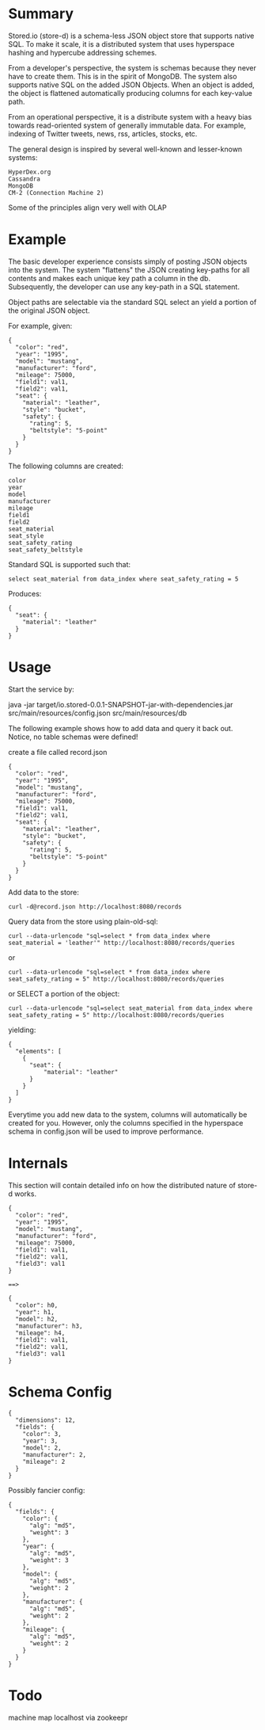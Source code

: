 Summary
=======

Stored.io (store-d) is a schema-less JSON object store that supports native SQL.
To make it scale, it is a distributed system that uses hyperspace hashing and hypercube addressing schemes.

From a developer's perspective, the system is schemas because they never have to create them.  This is in the spirit of MongoDB.
The system also supports native SQL on the added JSON Objects.
When an object is added, the object is flattened automatically producing columns for each key-value path.

From an operational perspective, it is a distribute system with a heavy bias towards read-oriented system of generally immutable data.
For example, indexing of Twitter tweets, news, rss, articles, stocks, etc.

The general design is inspired by several well-known and lesser-known systems:

    HyperDex.org
    Cassandra
    MongoDB
    CM-2 (Connection Machine 2)

Some of the principles align very well with OLAP

Example
=======

The basic developer experience consists simply of posting JSON objects into the system.
The system "flattens" the JSON creating key-paths for all contents and makes each unique key path a column in the db.
Subsequently, the developer can use any key-path in a SQL statement.

Object paths are selectable via the standard SQL select an yield a portion of the original JSON object.

For example, given:

    {
      "color": "red",
      "year": "1995",
      "model": "mustang",
      "manufacturer": "ford",
      "mileage": 75000,
      "field1": val1,
      "field2": val1,
      "seat": {
        "material": "leather",
        "style": "bucket",
        "safety": {
          "rating": 5,
          "beltstyle": "5-point"
        }
      }
    }

The following columns are created:

    color
    year
    model
    manufacturer
    mileage
    field1
    field2
    seat_material
    seat_style
    seat_safety_rating
    seat_safety_beltstyle

Standard SQL is supported such that:

    select seat_material from data_index where seat_safety_rating = 5

Produces:

    {
      "seat": {
        "material": "leather"
      }
    }


Usage
========

Start the service by:

  java -jar target/io.stored-0.0.1-SNAPSHOT-jar-with-dependencies.jar src/main/resources/config.json src/main/resources/db

The following example shows how to add data and query it back out.  Notice, no table schemas were defined!

create a file called record.json

    {
      "color": "red",
      "year": "1995",
      "model": "mustang",
      "manufacturer": "ford",
      "mileage": 75000,
      "field1": val1,
      "field2": val1,
      "seat": {
        "material": "leather",
        "style": "bucket",
        "safety": {
          "rating": 5,
          "beltstyle": "5-point"
        }
      }
    }

Add data to the store:

    curl -d@record.json http://localhost:8080/records

Query data from the store using plain-old-sql:

    curl --data-urlencode "sql=select * from data_index where seat_material = 'leather'" http://localhost:8080/records/queries

or

    curl --data-urlencode "sql=select * from data_index where seat_safety_rating = 5" http://localhost:8080/records/queries

or SELECT a portion of the object:

    curl --data-urlencode "sql=select seat_material from data_index where seat_safety_rating = 5" http://localhost:8080/records/queries

yielding:

    {
      "elements": [
        {
          "seat": {
              "material": "leather"
          }
        }
      ]
    }


Everytime you add new data to the system, columns will automatically be created for you.
However, only the columns specified in the hyperspace schema in config.json will be used to improve performance.

Internals
=========

This section will contain detailed info on how the distributed nature of store-d works.

    {
      "color": "red",
      "year": "1995",
      "model": "mustang",
      "manufacturer": "ford",
      "mileage": 75000,
      "field1": val1,
      "field2": val1,
      "field3": val1
    }

    ==>

    {
      "color": h0,
      "year": h1,
      "model": h2,
      "manufacturer": h3,
      "mileage": h4,
      "field1": val1,
      "field2": val1,
      "field3": val1
    }


Schema Config
=============

    {
      "dimensions": 12,
      "fields": {
        "color": 3,
        "year": 3,
        "model": 2,
        "manufacturer": 2,
        "mileage": 2
      }
    }


Possibly fancier config:

    {
      "fields": {
        "color": {
          "alg": "md5",
          "weight": 3
        },
        "year": {
          "alg": "md5",
          "weight": 3
        },
        "model": {
          "alg": "md5",
          "weight": 2
        },
        "manufacturer": {
          "alg": "md5",
          "weight": 2
        },
        "mileage": {
          "alg": "md5",
          "weight": 2
        }
      }
    }

Todo
====

machine map
  localhost
  via zookeepr
